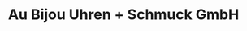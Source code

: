 ---
title: "Au Bijou Uhren + Schmuck GmbH"
url: /basel/au-bijou-uhren-schmuck-gmbh/
shop: Schmuck
---